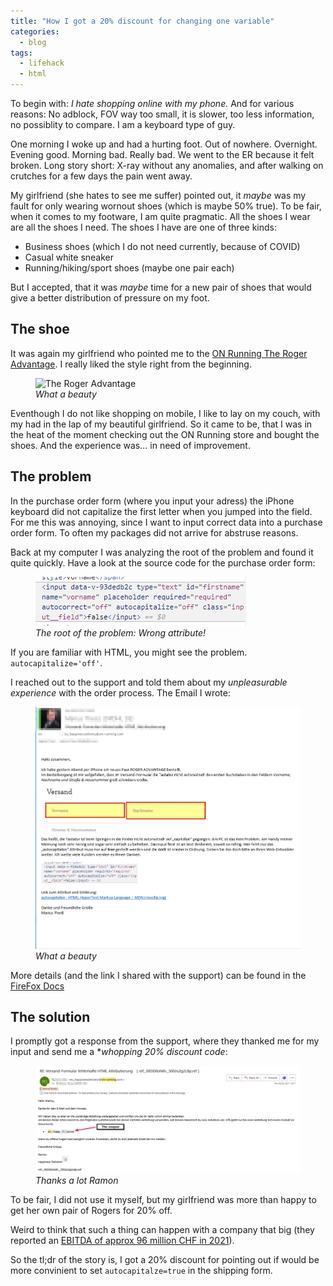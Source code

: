 ```yaml
---
title: "How I got a 20% discount for changing one variable"
categories:
  - blog
tags:
  - lifehack
  - html
---
```


To begin with: _I hate shopping online with my phone._
And for various reasons: No adblock, FOV way too small, it is slower, too less information, no possiblity to compare.
I am a keyboard type of guy.

One morning I woke up and had a hurting foot. 
Out of nowhere. Overnight. Evening good. Morning bad. Really bad.
We went to the ER because it felt broken. 
Long story short: X-ray without any anomalies, and after walking on crutches for a few days the pain went away.

My girlfriend (she hates to see me suffer) pointed out, it _maybe_ was my fault for only wearing wornout shoes (which is maybe 50% true).
To be fair, when it comes to my footware, I am quite pragmatic.
All the shoes I wear are all the shoes I need.
The shoes I have are one of three kinds:

- Business shoes (which I do not need currently, because of COVID)
- Casual white sneaker
- Running/hiking/sport shoes (maybe one pair each)

But I accepted, that it was _maybe_ time for a new pair of shoes that would give a better distribution of pressure on my foot.

## The shoe

It was again my girlfriend who pointed me to the [ON Running The Roger Advantage][theroger-advantage].
I really liked the style right from the beginning.

<figure>
    <img alt="The Roger Advantage" src="https://images.ctfassets.net/hnk2vsx53n6l/3KGDI3hdsttpQtE08cKDbU/0d7411ba398fdd5ae73ba4e7c8348c1e/mcyx8kegovwkuizpw33p.png?w=1400&h=1400&fm=webp&f=center&fit=fill&q=80">
    <figcaption><i>What a beauty</i></figcaption>
</figure>

Eventhough I do not like shopping on mobile, I like to lay on my couch, with my had in the lap of my beautiful girlfriend.
So it came to be, that I was in the heat of the moment checking out the ON Running store and bought the shoes.
And the experience was... in need of improvement.

## The problem

In the purchase order form (where you input your adress) the iPhone keyboard did not capitalize the first letter when you jumped into the field.
For me this was annoying, since I want to input correct data into a purchase order form.
To often my packages did not arrive for abstruse reasons.

Back at my computer I was analyzing the root of the problem and found it quite quickly.
Have a look at the source code for the purchase order form:

<figure>
    <img alt="The root of the problem" src="/assets/images/variable-1.png">
    <figcaption><i>The root of the problem: Wrong attribute!</i></figcaption>
</figure>

If you are familiar with HTML, you might see the problem. `autocapitalize='off'`.


I reached out to the support and told them about my _unpleasurable experience_ with the order process.
The Email I wrote:    
    
<figure>
    <img alt="The Email" src="/assets/images/email-1.png">
    <figcaption><i>What a beauty</i></figcaption>
</figure>

More details (and the link I shared with the support) can be found in the [FireFox Docs][firefox-docs]

## The solution

I promptly got a response from the support, where they thanked me for my input and send me a **whopping 20% discount code*:

<figure>
    <img alt="The response" src="/assets/images/on-running-response.png">
    <figcaption><i>Thanks a lot Ramon</i></figcaption>
</figure>

To be fair, I did not use it myself, but my girlfriend was more than happy to get her own pair of Rogers for 20% off.

Weird to think that such a thing can happen with a company that big (they reported an [EBITDA of approx 96 million CHF in 2021][onrunning-financial-report]).


So the tl;dr of the story is, I got a 20% discount for pointing out if would be more convinient to set `autocapitalze=true` in the shipping form.


[theroger-advantage]: https://www.on-running.com/de-de/products/theroger-advantage
[firefox-docs]: https://developer.mozilla.org/en-US/docs/Web/HTML/Global_attributes/autocapitalize
[onrunning-financial-report]: https://s28.q4cdn.com/811960755/files/doc_financials/2021/q4/On-Annual-Report_2021_vF.pdf
